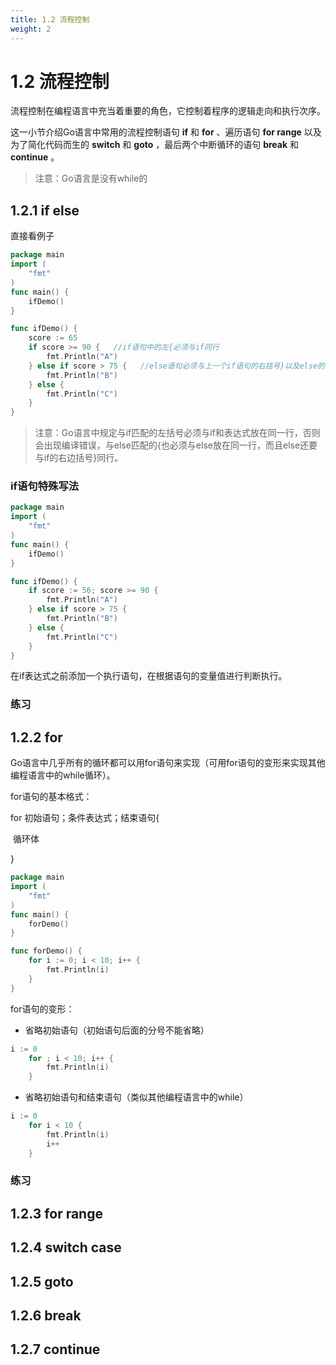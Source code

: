 ```yaml
---
title: 1.2 流程控制
weight: 2
---
```


# 1.2 流程控制

流程控制在编程语言中充当着重要的角色，它控制着程序的逻辑走向和执行次序。

这一小节介绍Go语言中常用的流程控制语句 **if** 和 **for** 、遍历语句 **for range** 以及为了简化代码而生的 **switch** 和 **goto** ，最后两个中断循环的语句 **break** 和 **continue** 。

> 注意：Go语言是没有while的

## 1.2.1 if else

直接看例子

```go
package main
import (
	"fmt"
)
func main() {
	ifDemo()
}

func ifDemo() {
	score := 65
    if score >= 90 {   //if语句中的左{必须与if同行
		fmt.Println("A")
    } else if score > 75 {   //else语句必须与上一个if语句的右括号}以及else的左括号{同行
		fmt.Println("B")
	} else {
		fmt.Println("C")
	}
}
```

> 注意：Go语言中规定与if匹配的左括号必须与if和表达式放在同一行，否则会出现编译错误，与else匹配的{也必须与else放在同一行，而且else还要与if的右边括号}同行。

### if语句特殊写法

```go
package main
import (
	"fmt"
)
func main() {
	ifDemo()
}

func ifDemo() {
	if score := 56; score >= 90 {
		fmt.Println("A")
	} else if score > 75 {
		fmt.Println("B")
	} else {
		fmt.Println("C")
	}
}
```

在if表达式之前添加一个执行语句，在根据语句的变量值进行判断执行。

### 练习

## 1.2.2 for

Go语言中几乎所有的循环都可以用for语句来实现（可用for语句的变形来实现其他编程语言中的while循环）。

for语句的基本格式：

for 初始语句；条件表达式；结束语句{

​			循环体

}

```go
package main
import (
	"fmt"
)
func main() {
	forDemo()
}

func forDemo() {
	for i := 0; i < 10; i++ {
		fmt.Println(i)
	}
}
```

for语句的变形：

- 省略初始语句（初始语句后面的分号不能省略）

```go
i := 0
	for ; i < 10; i++ {
		fmt.Println(i)
	}
```

- 省略初始语句和结束语句（类似其他编程语言中的while）

```go
i := 0
	for i < 10 {
		fmt.Println(i)
		i++
	}
```

### 练习

## 1.2.3 for range



## 1.2.4 switch case



## 1.2.5 goto 



## 1.2.6 break



## 1.2.7 continue



































